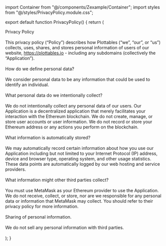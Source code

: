 import Container from "@/components/Zexample/Container";
import styles from "@/styles/PrivacyPolicy.module.css";

export default function PrivacyPolicy() {
  return (
    <Container>
      <div className={styles.container}>Privacy Policy</div>
      <br />
      This privacy policy (“Policy”) describes how Plottables (“we”, “our”, or
      “us”) collects, uses, shares, and stores personal information of users of
      our website, <a href="https://plottables.io">https://plottables.io</a> -
      including any subdomains (collectively the “Application”).
      <br />
      <br />
      <div className={styles.container}>How do we define personal data?</div>
      <br />
      We consider personal data to be any information that could be used to
      identify an individual.
      <br />
      <br />
      <div className={styles.container}>
        What personal data do we intentionally collect?
      </div>
      <br />
      We do not intentionally collect any personal data of our users. Our
      Application is a decentralized application that merely facilitates your
      interaction with the Ethereum blockchain. We do not create, manage, or
      store user accounts or user information. We do not record or store your
      Ethereum address or any actions you perform on the blockchain.
      <br />
      <br />
      <div className={styles.container}>
        What information is automatically stored?
      </div>
      <br />
      We may automatically record certain information about how you use our
      Application including but not limited to your Internet Protocol (IP)
      address, device and browser type, operating system, and other usage
      statistics. These data points are automatically logged by our web hosting
      and service providers.
      <br />
      <br />
      <div className={styles.container}>
        What information might other third parties collect?
      </div>
      <br />
      You must use MetaMask as your Ethereum provider to use the Application. We
      do not receive, collect, or store, nor are we responsible for any personal
      data or information that MetaMask may collect. You should refer to their
      privacy policy for more information.
      <br />
      <br />
      <div className={styles.container}>Sharing of personal information.</div>
      <br />
      We do not sell any personal information with third parties.
      <br />
      <br />
    </Container>
  );
}
